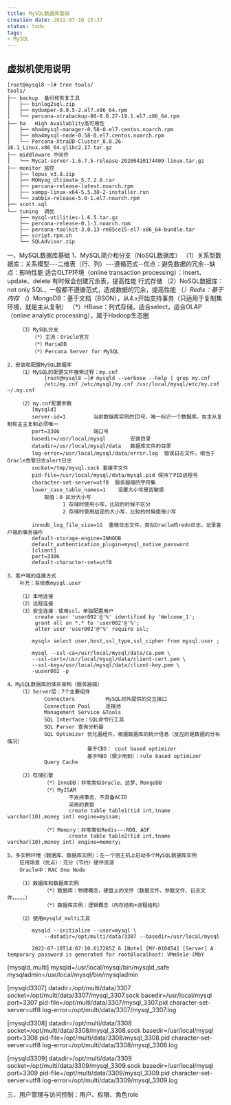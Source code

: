 ```yaml
---
title: MySQL数据库基础
creation date: 2022-07-10 15:37 
status: todo
tags:
- MySQL
---
```


## 虚拟机使用说明

```shell
[root@mysql8 ~]# tree tools/
tools/
├── backup  备份和恢复工具
│   ├── binlog2sql.zip
│   ├── mydumper-0.9.5-2.el7.x86_64.rpm
│   └── percona-xtrabackup-80-8.0.27-19.1.el7.x86_64.rpm
├── ha   High Availablity高可用性
│   ├── mha4mysql-manager-0.58-0.el7.centos.noarch.rpm
│   ├── mha4mysql-node-0.58-0.el7.centos.noarch.rpm
│   └── Percona-XtraDB-Cluster_8.0.26-16.1_Linux.x86_64.glibc2.17.tar.gz
├── middleware 中间件
│   └── Mycat-server-1.6.7.5-release-20200410174409-linux.tar.gz
├── monitor 监控
│   ├── lepus_v3.8.zip
│   ├── MONyog_Ultimate_5.7.2.0.rar
│   ├── percona-release-latest.noarch.rpm
│   ├── xampp-linux-x64-5.5.38-2-installer.run
│   └── zabbix-release-5.0-1.el7.noarch.rpm
├── scott.sql
└── tuning  调优
    ├── mysql-utilities-1.6.5.tar.gz
    ├── percona-release-0.1-3.noarch.rpm
    ├── percona-toolkit-3.0.13-re85ce15-el7-x86_64-bundle.tar
    ├── script.rpm.sh
    └── SQLAdvisor.zip
```

一、MySQL数据库基础
	1、MySQL简介和分支（NoSQL数据库）
		（1）关系型数据库：关系模型---二维表（行、列）---遵循范式--优点：避免数据的冗余--缺点：影响性能
						   适合OLTP环境（online transaction processing）：insert、update、delete
						   有时候会创建冗余表，提高性能
						   行式存储
		（2）NoSQL数据库：not only SQL，一般都不遵循范式，造成数据的冗余，提高性能
			（*）Redis：基于内存
			（*）MongoDB：基于文档（BSON），从4.x开始支持事务（只适用于复制集环境，就是主从复制）
			（*）HBase：列式存储，适合select，适合OLAP（online analytic processing），属于Hadoop生态圈
			
		（3）MySQL分支
			（*）主流：Oracle官方
			（*）MariaDB
			（*）Percona Server for MySQL
	
	2、安装和配置MySQL数据库
		（1）MySQL的配置文件搜索过程：my.cnf
				[root@mysql8 ~]# mysqld --verbose --help | grep my.cnf
				/etc/my.cnf /etc/mysql/my.cnf /usr/local/mysql/etc/my.cnf ~/.my.cnf 
		
		（2）my.cnf配置参数
			[mysqld]
			server-id=1			当前数据库实例的ID号，唯一标识一个数据库，在主从复制和主主复制必须唯一
			port=3306			端口号
			basedir=/usr/local/mysql		安装目录
			datadir=/usr/local/mysql/data   数据库文件的目录
			log-error=/usr/local/mysql/data/error.log  错误日志文件，相当于Oracle告警日志alert日志
			socket=/tmp/mysql.sock 套接字文件
			pid-file=/usr/local/mysql/data/mysql.pid 保持了PID进程号
			character-set-server=utf8  服务器端的字符集
			lower_case_table_names=1	设置大小写是否敏感
				取值：0 区分大小写
				      1 存储时使用小写，比较的时候不区分
					  2 存储时使用给定的大小写，比较的时候使用小写
					  
			innodb_log_file_size=1G  重做日志文件，类似Oracle的redo日志，记录客户端的事务操作
			default-storage-engine=INNODB
			default_authentication_plugin=mysql_native_password
			[client]
			port=3306
			default-character-set=utf8
		
	3、客户端的连接方式
		补充：系统表mysql.user
		
		（1）本地连接
		（2）远程连接
		（3）安全连接：使用ssl，单独配置用户
			 create user 'user002'@'%' identified by 'Welcome_1';
			 grant all on *.* to 'user002'@'%';
			 alter user 'user002'@'%' require ssl;
			 
			mysql> select user,host,ssl_type,ssl_cipher from mysql.user ;
			
			mysql --ssl-ca=/usr/local/mysql/data/ca.pem \
			--ssl-cert=/usr/local/mysql/data/client-cert.pem \
			--ssl-key=/usr/local/mysql/data/client-key.pem \
			-uuser002 -p
			
	4、MySQL数据库的体系架构（服务器端）
		（1）Server层：7个主要组件
				Connectors			MySQL对外提供的交互接口
				Connection Pool		连接池
				Management Service &Tools
				SQL Interface：SQL命令行工具
				SQL Parser 查询分析器
				SQL Optimizer 优化器组件，根据数据库的统计信息（反应的是数据的分布情况）
				              基于CBO： cost based optimizer
							  基于RBO（很少用到）：rule based optimizer
				Query Cache
		
		（2）存储引擎
				（*）InnoDB：非常类似Oracle、达梦、MongoDB
				（*）MyISAM
						不支持事务，不具备ACID
						采用的表锁
						create table table1(tid int,tname varchar(10),money int) engine=myisam;
				
				（*）Memory：非常类似Redis---RDB、AOF
						create table table2(tid int,tname varchar(10),money int) engine=memory;
				
	5、多实例环境（数据库、数据库实例）：在一个宿主机上启动多个MySQL数据库实例
		应用场景（优点）：充分（节约）硬件资源
		Oracle中：RAC One Node
		
		（1）数据库和数据库实例
				（*）数据库：物理概念，硬盘上的文件（数据文件、参数文件、日志文件。。。。。）
				（*）数据库实例：逻辑概念（内存结构+进程结构）
				
		（2）使用mysqld_multi工具
			
			mysqld --initialize --user=mysql \
				--datadir=/opt/multi/data/3307 --basedir=/usr/local/mysql
	
			2022-07-10T14:07:10.617285Z 6 [Note] [MY-010454] [Server] A temporary password is generated for root@localhost: VMm9s1e-(MbY

[mysqld_multi]
mysqld=/usr/local/mysql/bin/mysqld_safe
mysqladmin=/usr/local/mysql/bin/mysqladmin

[mysqld3307]
datadir=/opt/multi/data/3307
socket=/opt/multi/data/3307/mysql_3307.sock
basedir=/usr/local/mysql
port=3307
pid-file=/opt/multi/data/3307/mysql_3307.pid
character-set-server=utf8
log-error=/opt/multi/data/3307/mysql_3307.log

[mysqld3308]
datadir=/opt/multi/data/3308
socket=/opt/multi/data/3308/mysql_3308.sock
basedir=/usr/local/mysql
port=3308
pid-file=/opt/multi/data/3308/mysql_3308.pid
character-set-server=utf8
log-error=/opt/multi/data/3308/mysql_3308.log

[mysqld3309]
datadir=/opt/multi/data/3309
socket=/opt/multi/data/3309/mysql_3309.sock
basedir=/usr/local/mysql
port=3309
pid-file=/opt/multi/data/3309/mysql_3309.pid
character-set-server=utf8
log-error=/opt/multi/data/3309/mysql_3309.log			
	



三、用户管理与访问控制：用户、权限、角色role

















